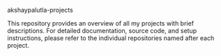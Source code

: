 akshaypalutla-projects

This repository provides an overview of all my projects with brief descriptions.
For detailed documentation, source code, and setup instructions, please refer to the individual repositories named after each project.
